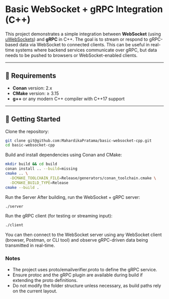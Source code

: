 # Basic WebSocket + gRPC Integration (C++)

This project demonstrates a simple integration between **WebSocket** (using [uWebSockets](https://github.com/uNetworking/uWebSockets)) and **gRPC** in C++. The goal is to stream or respond to gRPC-based data via WebSocket to connected clients. This can be useful in real-time systems where backend services communicate over gRPC, but data needs to be pushed to browsers or WebSocket-enabled clients.

---

## 🔧 Requirements

- **Conan** version: 2.x  
- **CMake** version: ≥ 3.15  
- **g++** or any modern C++ compiler with C++17 support

---

## 🚀 Getting Started

Clone the repository:

```bash
git clone git@github.com:MahardikaPratama/basic-websocket-cpp.git
cd basic-websocket-cpp
```

Build and install dependencies using Conan and CMake:

```bash
mkdir build && cd build
conan install .. --build=missing
cmake .. \
  -DCMAKE_TOOLCHAIN_FILE=Release/generators/conan_toolchain.cmake \
  -DCMAKE_BUILD_TYPE=Release
cmake --build .
```

Run the Server
After building, run the WebSocket + gRPC server:

```bash
./server
```

Run the gRPC client (for testing or streaming input):
```bash
./client
```
You can then connect to the WebSocket server using any WebSocket client (browser, Postman, or CLI tool) and observe gRPC-driven data being transmitted in real-time.

### Notes
- The project uses proto/emailverifier.proto to define the gRPC service.
- Ensure protoc and the gRPC plugin are available during build if extending the proto definitions.
- Do not modify the folder structure unless necessary, as build paths rely on the current layout.
